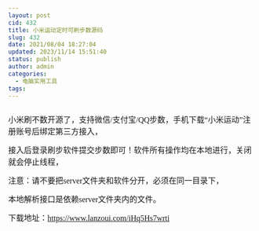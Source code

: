 ```yaml
---
layout: post
cid: 432
title: 小米运动定时可刷步数源码
slug: 432
date: 2021/08/04 18:27:04
updated: 2023/11/14 15:51:40
status: publish
author: admin
categories: 
  - 电脑实用工具
tags: 
---
```



<div alt="潮男心博客 www.cnx0.com">
	<p>
		<a class="pics" href="https://djblog.cn/upload/1/888552/images/20210804/20210804143630403040.png" rel="pics"><img src="http://www.aishoujizy.com/upload/1/888552/images/20210804/20210804143630403040.png" class="scrollLoading" data-url="/upload/1/888552/images/20210804/20210804143630403040.png" alt="" /></a> 
	</p>
	<p>
		<span style="font-size:16px;font-family:&quot;">小米刷不数开源了，支持微信/支付宝/QQ步数，手机下载“小米运动”注册账号后绑定第三方接入，</span> 
	</p>
	<p>
		<span style="font-size:16px;font-family:&quot;">接入后登录刷步软件提交步数即可！软件所有操作均在本地进行，关闭就会停止线程，</span> 
	</p>
	<p>
		<span style="font-size:16px;font-family:&quot;">注意：请不要把server文件夹和软件分开，必须在同一目录下，</span> 
	</p>
	<p>
		<span style="font-size:16px;font-family:&quot;">本地解析接口是依赖server文件夹内的文件。</span><span style="font-size:16px;font-family:&quot;"></span> 
	</p>
	<p>
		<span style="font-size:16px;"><span style="font-family:Microsoft YaHei;">下载地址：</span><a href="https://www.lanzoui.com/iHq5Hs7wrti" target="_blank"><span style="font-family:&quot;color:#E53333;">https://www.lanzoui.com/iHq5Hs7wrti</span><span style="font-family:&quot;color:#E53333;"></span></a></span> 
	</p>
</div>
